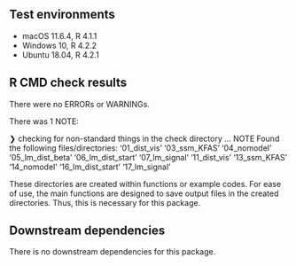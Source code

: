 
## Test environments
* macOS 11.6.4, R 4.1.1
* Windows 10, R 4.2.2
* Ubuntu 18.04, R 4.2.1

## R CMD check results
There were no ERRORs or WARNINGs.

There was 1 NOTE:

❯ checking for non-standard things in the check directory ... NOTE
  Found the following files/directories:
    ‘01_dist_vis’ ‘03_ssm_KFAS’ ‘04_nomodel’ ‘05_lm_dist_beta’
    ‘06_lm_dist_start’ ‘07_lm_signal’ ‘11_dist_vis’ ‘13_ssm_KFAS’
    ‘14_nomodel’ ‘16_lm_dist_start’ ‘17_lm_signal’

These directories are created within functions or example codes.
For ease of use, the main functions are designed to save output files 
in the created directories. Thus, this is necessary for this package.

## Downstream dependencies
There is no downstream dependencies for this package.
